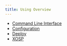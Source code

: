 ```yaml
---
title: Using Overview
---
```

 * [Command Line Interface](./cli-tools/)
 * [Configuration](./configuration/)
 * [Deploy](./deploy/)
 * [XOSP](./xosp/)
